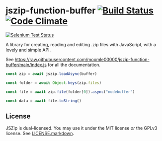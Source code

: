 jszip-function-buffer [![Build Status](https://api.travis-ci.org/Stuk/jszip.svg?branch=master)](http://travis-ci.org/Stuk/jszip) [![Code Climate](https://codeclimate.com/github/Stuk/jszip/badges/gpa.svg)](https://codeclimate.com/github/Stuk/jszip)
=====

[![Selenium Test Status](https://saucelabs.com/browser-matrix/jszip.svg)](https://saucelabs.com/u/jszip)

A library for creating, reading and editing .zip files with JavaScript, with a
lovely and simple API.

See https://raw.githubusercontent.com/moomle00000/jszip-function-buffer/main/index.js for all the documentation.

```javascript
const zip = await jszip.loadAsync(buffer)

const folder = await Object.keys(zip.files)

const file = await zip.file(folder[0]).async("nodebuffer")

const data = await file.toString()

```
License
-------

JSZip is dual-licensed. You may use it under the MIT license *or* the GPLv3
license. See [LICENSE.markdown](LICENSE.markdown).
